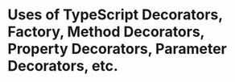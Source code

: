# Uses of TypeScript Decorators, Factory, Method Decorators, Property Decorators, Parameter Decorators, etc.

